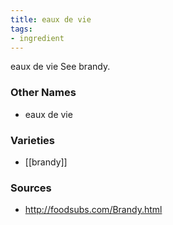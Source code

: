 ```yaml
---
title: eaux de vie
tags:
- ingredient
---
```

eaux de vie See brandy.

### Other Names

* eaux de vie

### Varieties

* [[brandy]]

### Sources
* http://foodsubs.com/Brandy.html
